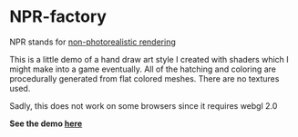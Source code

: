 # NPR-factory 
  
  NPR stands for [non-photorealistic rendering](https://en.wikipedia.org/wiki/Non-photorealistic_rendering)

  This is a little demo of a hand draw art style I created with shaders which I might make into a game eventually. All of the hatching and coloring are procedurally generated from flat colored meshes. There are no textures used. 

  Sadly, this does not work on some browsers since it requires webgl 2.0

  **See the demo [here](https://aidanblumlevine.github.io/NPR-factory/)**